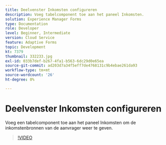 ```yaml
---
title: Deelvenster Inkomsten configureren
description: Voeg tabelcomponent toe aan het paneel Inkomsten.
solution: Experience Manager Forms
type: Documentation
role: Developer
level: Beginner, Intermediate
version: Cloud Service
feature: Adaptive Forms
topic: Development
kt: 7379
thumbnail: 332233.jpg
exl-id: 033b7def-b267-4fa1-b563-6dc29d0e65ea
source-git-commit: ad203d7a34f5eff7de4768131c9b4ebae261da93
workflow-type: tm+mt
source-wordcount: '26'
ht-degree: 0%

---
```


# Deelvenster Inkomsten configureren

Voeg een tabelcomponent toe aan het paneel Inkomsten om de inkomstenbronnen van de aanvrager weer te geven.

>[!VIDEO](https://video.tv.adobe.com/v/332233?quality=12&learn=on)
